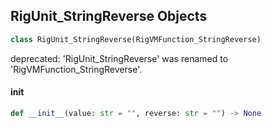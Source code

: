 ## RigUnit_StringReverse Objects

```python
class RigUnit_StringReverse(RigVMFunction_StringReverse)
```

deprecated: 'RigUnit_StringReverse' was renamed to 'RigVMFunction_StringReverse'.

<a id="unreal.RigUnit_StringReverse.__init__"></a>

#### __init__

```python
def __init__(value: str = "", reverse: str = "") -> None
```

<a id="unreal.RigVMFunction_StringLeft"></a>